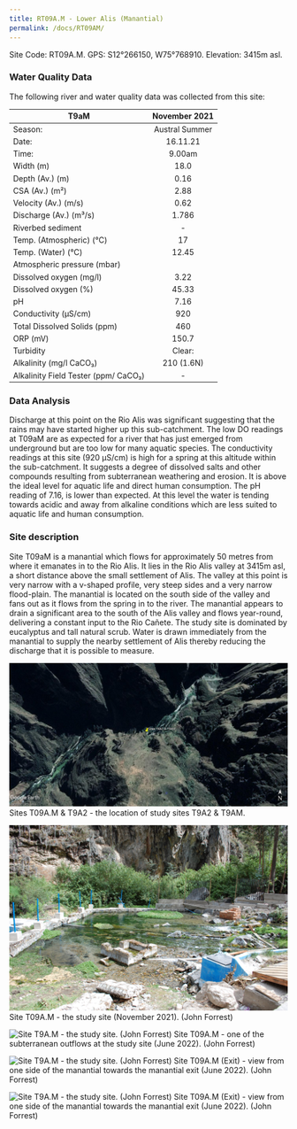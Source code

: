 ```yaml
---
title: RT09A.M - Lower Alis (Manantial)
permalink: /docs/RT09AM/
---
```



Site Code: RT09A.M.  GPS: S12°266150, W75°768910. Elevation:
3415m asl.

### Water Quality Data

The following river and water quality data was collected from this site: 

|     T9aM                                    |      November 2021    |
|---------------------------------------------|:---------------------:|
|     Season:                                 |     Austral Summer    |
|     Date:                                   |        16.11.21       |
|     Time:                                   |         9.00am        |
|     Width (m)                               |          18.0         |
|     Depth (Av.) (m)                         |          0.16         |
|     CSA (Av.) (m²)                          |          2.88         |
|     Velocity (Av.) (m/s)                    |          0.62         |
|     Discharge (Av.) (m³/s)                  |          1.786        |
|     Riverbed sediment                       |            -          |
|     Temp. (Atmospheric) (°C)                |           17          |
|     Temp. (Water) (°C)                      |          12.45        |
|     Atmospheric pressure (mbar)             |                       |
|     Dissolved oxygen (mg/l)                 |          3.22         |
|     Dissolved oxygen (%)                    |          45.33        |
|     pH                                      |          7.16         |
|     Conductivity (µS/cm)                    |           920         |
|     Total Dissolved Solids (ppm)            |           460         |
|     ORP (mV)                                |          150.7        |
|     Turbidity                               |         Clear:        |
|     Alkalinity (mg/l CaCO₃)                 |       210 (1.6N)      |
|     Alkalinity Field Tester (ppm/ CaCO₃)    |            -          |

### Data Analysis

Discharge at this point on the Rio Alis was significant suggesting that the rains may have started higher up this sub-catchment. 
The low DO readings at T09aM are as expected for a river that has just emerged from underground but are too low for many aquatic species.
The conductivity readings at this site (920 µS/cm) is high for a spring at this altitude within the sub-catchment. It suggests a degree of dissolved salts and other compounds resulting from subterranean weathering and erosion. It is above the ideal level for aquatic life and direct human consumption.
The pH reading of 7.16, is lower than expected. At this level the water is tending towards acidic and away from alkaline conditions which are less suited to aquatic life and human consumption.

### Site description

Site T09aM is a manantial which flows for approximately 50 metres from where it emanates in to the Rio Alis. It lies in the Rio Alis valley at 3415m asl, a short distance above the small settlement of Alis. The valley at this point is very narrow with a v-shaped profile, very steep sides and a very narrow flood-plain. The manantial is located on the south side of the valley and fans out as it flows from the spring in to the river.
The manantial appears to drain a significant area to the south of the Alis valley and flows  year-round, delivering a constant input to the Rio Cañete. 
The study site is dominated by eucalyptus and tall natural scrub. 
Water is drawn immediately from the manantial to supply the nearby settlement of Alis thereby reducing the discharge that it is possible to measure.


![Site T9A.M - the study site. (John Forrest)](/assets/SiteDescriptions/T9/RT9A2&RT9AM.jpg)
Sites T09A.M & T9A2 - the location of study sites T9A2 & T9AM.


![Site T9A.M - the study site. (John Forrest)](/assets/SiteDescriptions/T9/T9A.Manantial1.JPG)
Site T09A.M - the study site (November 2021). (John Forrest)


![Site T9A.M - the study site. (John Forrest)](/assets/SiteDescriptions/T9/T9A.MManantial.JPG)
Site T09A.M - one of the subterranean outflows at the study site (June 2022). (John Forrest)


![Site T9A.M - the study site. (John Forrest)](/assets/SiteDescriptions/T9/T9A.MManantialexit1.JPG)
Site T09A.M (Exit) - view from one side of the manantial towards the manantial exit (June 2022). (John Forrest)


![Site T9A.M - the study site. (John Forrest)](/assets/SiteDescriptions/T9/T9A.MManantialexit2.JPG)
Site T09A.M (Exit) - view from one side of the manantial towards the manantial exit (June 2022). (John Forrest)

